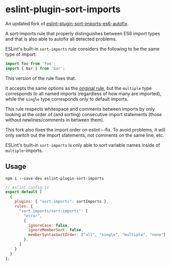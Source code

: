 # eslint-plugin-sort-imports

An updated fork of [eslint-plugin-sort-imports-es6-autofix](https://github.com/marudor/eslint-plugin-sort-imports-es6-autofix).

A sort-imports rule that properly distinguishes between ES6 import types and that is also able to autofix all detected problems.

ESLint's built-in `sort-imports` rule considers the following to be the same type of import:

```js
import foo from 'foo';
import { bar } from 'bar';
```

This version of the rule fixes that.

It accepts the same options as the [original rule](http://eslint.org/docs/rules/sort-imports), but the `multiple` type corresponds to all named imports (regardless of how many are imported), while the `single` type corresponds only to default imports.

This rule respects whitespace and comments between imports by only looking at the order of (and sorting) consecutive import statements (those without newlines/comments in between them).

This fork also fixes the import order on eslint --fix.
To avoid problems, it will only switch out the import statements, not comments on the same line, etc.

ESLint's built-in `sort-imports` is only able to sort variable names inside of `multiple`-imports.

## Usage

`npm i --save-dev eslint-plugin-sort-imports`


```js
// eslint.config.js
export default [
  {
    plugins: { "sort-imports": sortImports },
    rules: {
      "sort-imports/sort-imports": [
        "error",
        {
          ignoreCase: false,
          ignoreMemberSort: false,
          memberSyntaxSortOrder: ["all", "single", "multiple", "none"],
        },
      ]
    }
  }
];
```

